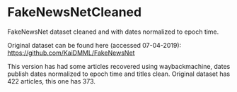 # FakeNewsNetCleaned
FakeNewsNet dataset cleaned and with dates normalized to epoch time.

Original dataset can be found here (accessed 07-04-2019):
https://github.com/KaiDMML/FakeNewsNet

This version has had some articles recovered using waybackmachine, dates publish dates normalized to epoch time and titles clean.
Original dataset has 422 articles, this one has 373.
